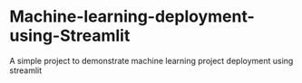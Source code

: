 # Machine-learning-deployment-using-Streamlit
A simple project to demonstrate machine learning project deployment using streamlit
